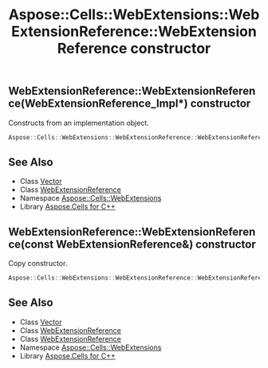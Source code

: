 ﻿---
title: Aspose::Cells::WebExtensions::WebExtensionReference::WebExtensionReference constructor
linktitle: WebExtensionReference
second_title: Aspose.Cells for C++ API Reference
description: 'Aspose::Cells::WebExtensions::WebExtensionReference::WebExtensionReference constructor. Constructs from an implementation object in C++.'
type: docs
weight: 100
url: /cpp/aspose.cells.webextensions/webextensionreference/webextensionreference/
---
## WebExtensionReference::WebExtensionReference(WebExtensionReference_Impl*) constructor


Constructs from an implementation object.

```cpp
Aspose::Cells::WebExtensions::WebExtensionReference::WebExtensionReference(WebExtensionReference_Impl *impl)
```

## See Also

* Class [Vector](../../../aspose.cells/vector/)
* Class [WebExtensionReference](../)
* Namespace [Aspose::Cells::WebExtensions](../../)
* Library [Aspose.Cells for C++](../../../)
## WebExtensionReference::WebExtensionReference(const WebExtensionReference\&) constructor


Copy constructor.

```cpp
Aspose::Cells::WebExtensions::WebExtensionReference::WebExtensionReference(const WebExtensionReference &src)
```

## See Also

* Class [Vector](../../../aspose.cells/vector/)
* Class [WebExtensionReference](../)
* Class [WebExtensionReference](../)
* Namespace [Aspose::Cells::WebExtensions](../../)
* Library [Aspose.Cells for C++](../../../)
